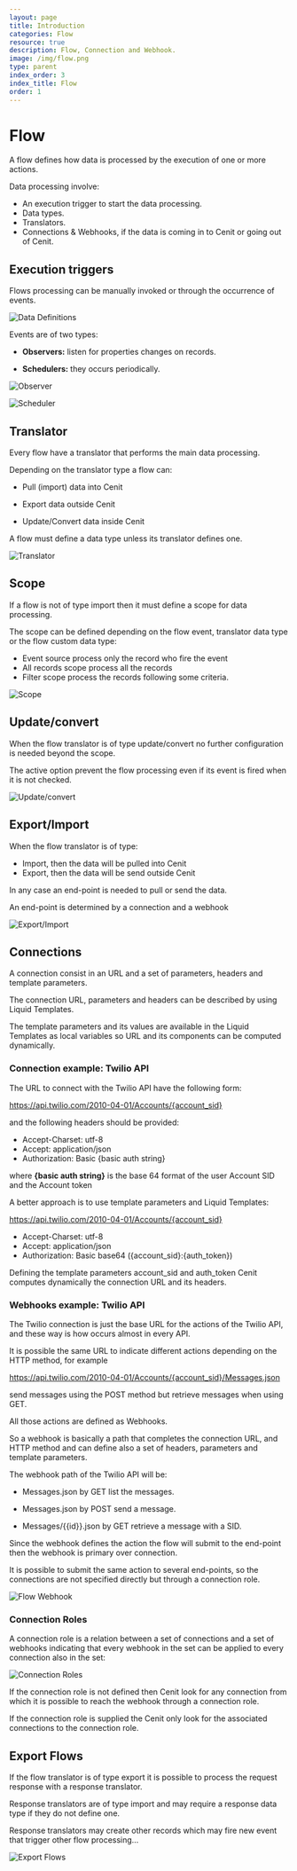 ```yaml
---
layout: page
title: Introduction
categories: Flow
resource: true
description: Flow, Connection and Webhook.
image: /img/flow.png
type: parent
index_order: 3
index_title: Flow
order: 1
---
```


# Flow

A flow defines how data is processed by the execution of one or more actions.

Data processing involve:

 * An execution trigger to start the data processing.
 * Data types.
 * Translators.
 * Connections & Webhooks, if the data is coming in to Cenit or going out of Cenit.

## Execution triggers

Flows processing can be manually invoked or through the occurrence of events.

![Data Definitions](/img/flow/trigger.png)

Events are of two types:

 * **Observers:** listen for properties changes on records.

 * **Schedulers:** they occurs periodically.
 
 ![Observer](/img/flow/observer.png)
 
 ![Scheduler](/img/flow/scheduler.png)

## Translator 
 
 Every flow have a translator that performs the main data processing.
    
 Depending on the translator type a flow can:
    
   * Pull (import) data into Cenit
   
   * Export data outside Cenit
   
   * Update/Convert data inside Cenit
    
 A flow must define a data type unless its translator defines one.
  
   ![Translator](/img/flow/flow.png)
   
## Scope
 
 If a flow is not of type import then it must define a scope for data processing.
 
 The scope can be defined depending on the flow event, translator data type or the flow custom data type:
 
  * Event source process only the record who fire the event
  * All records scope process all the records
  * Filter scope process the records following some criteria.
  
  ![Scope](/img/flow/scope.png) 

## Update/convert
  
  When the flow translator is of type update/convert no further configuration is needed beyond the scope.
  
  The active option prevent the flow processing even if its event is fired when it is not checked.
  
  ![Update/convert](/img/flow/update-convert.png) 
  
## Export/Import
  
  When the flow translator is of type:
  
   * Import, then the data will be pulled into Cenit
   * Export, then the data will be send outside Cenit
  
  In any case an end-point is needed to pull or send the data.
  
  An end-point is determined by a connection and a webhook
  
  ![Export/Import](/img/flow/imp-exp.png) 
  
## Connections

A connection consist in an URL and a set of parameters, headers and template parameters.

The connection URL, parameters and headers can be described by using Liquid Templates.

The template parameters and its values are available in the Liquid Templates as local variables so URL and its components can be computed dynamically.

### Connection example: Twilio API

The URL to connect with the Twilio API have the following form:

https://api.twilio.com/2010-04-01/Accounts/{account_sid}

and the following headers should be provided:

 * Accept-Charset: utf-8
 * Accept: application/json
 * Authorization: Basic {basic auth string}

where **{basic auth string}** is the base 64 format of the user Account SID and the Account token

A better approach is to use template parameters and Liquid Templates:

https://api.twilio.com/2010-04-01/Accounts/{account_sid}

 * Accept-Charset: utf-8
 * Accept: application/json
 * Authorization: Basic base64 ({account_sid}:{auth_token})

Defining the template parameters account_sid and auth_token Cenit computes dynamically the connection URL and its headers.

### Webhooks example: Twilio API

The Twilio connection is just the base URL for the actions of the Twilio API, and these way is how occurs almost in every API.

It is possible the same URL to indicate different actions depending on the HTTP method, for example

https://api.twilio.com/2010-04-01/Accounts/{account_sid}/Messages.json

send messages using the POST method but retrieve messages when using GET.

All those actions are defined as Webhooks.

So a webhook is basically a path that completes the connection URL, and HTTP method and can define also a set of headers, parameters and template parameters.

The webhook path of the Twilio API will be:

 * Messages.json by GET list the messages.

 * Messages.json by POST send a message.

 * Messages/{{id}}.json by GET retrieve a message with a SID.
 
 Since the webhook defines the action the flow will submit to the end-point then the webhook is primary over connection.
 
 It is possible to submit the same action to several end-points, so the connections are not specified directly but through a connection role.

  ![Flow Webhook](/img/flow/webhook.png)
  
### Connection Roles

A connection role is a relation between a set of connections and a set of webhooks indicating that every webhook in the set can be applied to every connection also in the set:

 ![Connection Roles](/img/flow/conn_rol.png)
 
If the connection role is not defined then Cenit look for any connection from which it is possible to reach the webhook through a connection role.

If the connection role is supplied the Cenit only look for the associated connections to the connection role.

## Export Flows

If the flow translator is of type export it is possible to process the request response with a response translator.

Response translators are of type import and may require a response data type if they do not define one.

Response translators may create other records which may fire new event that trigger other flow processing…

 ![Export Flows](/img/flow/export.png)




